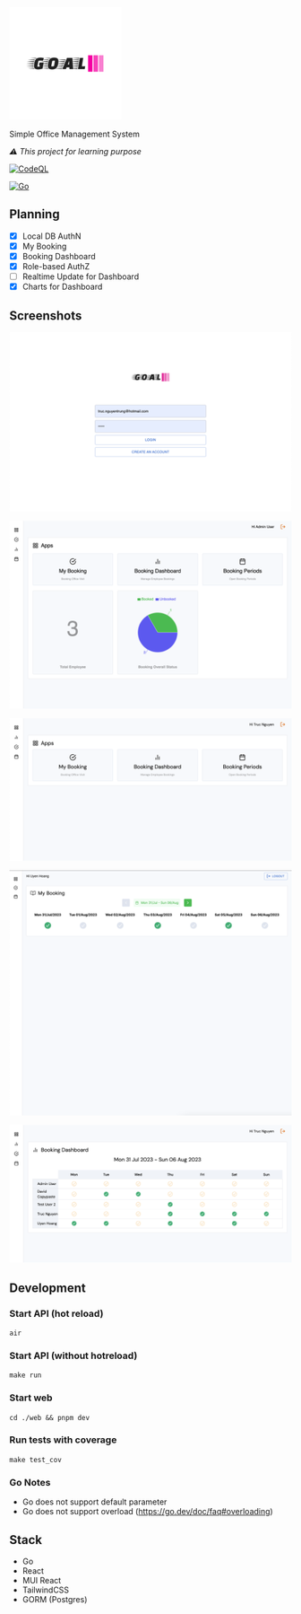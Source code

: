 <img src="art/logo-color.svg" alt="drawing" style="width:200px;"/>

Simple Office Management System

*⚠️ This project for learning purpose*

[![CodeQL](https://github.com/truc9/goal/actions/workflows/codeql.yml/badge.svg)](https://github.com/truc9/goal/actions/workflows/codeql.yml)

[![Go](https://github.com/truc9/goal/actions/workflows/go.yml/badge.svg)](https://github.com/truc9/goal/actions/workflows/go.yml)

## Planning
- [x] Local DB AuthN
- [x] My Booking
- [x] Booking Dashboard
- [x] Role-based AuthZ
- [ ] Realtime Update for Dashboard
- [x] Charts for Dashboard

## Screenshots

![0](art/assets/goal-00.png)

![3](art/assets/goal-04.png)

![1](art/assets/goal-01.png)

![2](art/assets/goal-02.png)

![3](art/assets/goal-03.png)



## Development

### Start API (hot reload)
```
air
```

### Start API (without hotreload)
```
make run
```

### Start web
```
cd ./web && pnpm dev
```

### Run tests with coverage
```
make test_cov
```
### Go Notes
- Go does not support default parameter
- Go does not support overload (https://go.dev/doc/faq#overloading)

## Stack
- Go
- React
- MUI React
- TailwindCSS
- GORM (Postgres)
